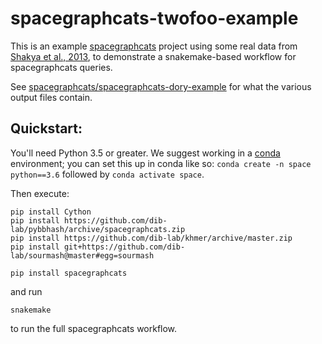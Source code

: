 # spacegraphcats-twofoo-example

This is an example
[spacegraphcats](https://github.com/spacegraphcats/spacegraphcats/)
project using some real data from
[Shakya et al., 2013](https://www.ncbi.nlm.nih.gov/pubmed/2338786), to
demonstrate a snakemake-based workflow for spacegraphcats queries.

See
[spacegraphcats/spacegraphcats-dory-example](https://github.com/spacegraphcats/spacegraphcats-dory-example)
for what the various output files contain.

## Quickstart:

You'll need Python 3.5 or greater. We suggest working in a
[conda](https://conda.io/docs/) environment; you can set this up in
conda like so: `conda create -n space python==3.6` followed by `conda activate
space`.

Then execute:
```
pip install Cython
pip install https://github.com/dib-lab/pybbhash/archive/spacegraphcats.zip
pip install https://github.com/dib-lab/khmer/archive/master.zip
pip install git+https://github.com/dib-lab/sourmash@master#egg=sourmash

pip install spacegraphcats
```

and run

```
snakemake
```
to run the full spacegraphcats workflow.

